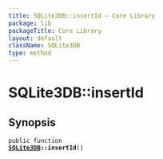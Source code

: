 ```yaml
---
title: SQLite3DB::insertId — Core Library
package: lib
packageTitle: Core Library
layout: default
className: SQLite3DB
type: method
---
```


# SQLite3DB::insertId

## Synopsis

<code>public function <b><a href="SQLite3DB">SQLite3DB</a>::insertId</b>()</code>

